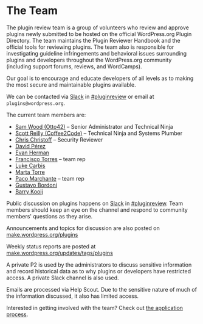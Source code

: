 # The Team

The plugin review team is a group of volunteers who review and approve plugins newly submitted to be hosted on the official WordPress.org Plugin Directory. The team maintains the Plugin Reviewer Handbook and the official tools for reviewing plugins. The team also is responsible for investigating guideline infringements and behavioral issues surrounding plugins and developers throughout the WordPress.org community (including support forums, reviews, and WordCamps).

Our goal is to encourage and educate developers of all levels as to making the most secure and maintainable plugins available.

We can be contacted via [Slack](https://make.wordpress.org/chat) in [#pluginreview](https://wordpress.slack.com/messages/pluginreview/) or email at `plugins@wordpress.org`.

The current team members are:

*   [Sam Wood (Otto42)](https://profiles.wordpress.org/otto42) – Senior Administrator and Technical Ninja
*   [Scott Reilly (Coffee2Code)](https://profiles.wordpress.org/Coffee2Code) – Technical Ninja and Systems Plumber
*   [Chris Christoff](https://profiles.wordpress.org/chriscct7) – Security Reviewer
*   [David Pérez](https://profiles.wordpress.org/davidperez/)
*   [Evan Herman](https://profiles.wordpress.org/eherman24/)
*   [Francisco Torres](https://profiles.wordpress.org/frantorres/) – team rep
*   [Luke Carbis](https://profiles.wordpress.org/lukecarbis/)
*   [Marta Torre](https://profiles.wordpress.org/martatorre/)
*   [Paco Marchante](https://profiles.wordpress.org/pacomarchante/) – team rep
*   [Gustavo Bordoni](https://profiles.wordpress.org/bordoni/)
*   [Barry Kooij](https://profiles.wordpress.org/barrykooij/)

Public discussion on plugins happens on [Slack](https://make.wordpress.org/chat) in [#pluginreview](https://wordpress.slack.com/archives/C1LBM36LC). Team members should keep an eye on the channel and respond to community members' questions as they arise.

Announcements and topics for discussion are also posted on [make.wordpress.org/plugins](https://make.wordpress.org/plugins)

Weekly status reports are posted at [make.wordpress.org/updates/tags/plugins](https://make.wordpress.org/updates/tags/plugins)

A private P2 is used by the administrators to discuss sensitive information and record historical data as to why plugins or developers have restricted access. A private Slack channel is also used.

Emails are processed via Help Scout. Due to the sensitive nature of much of the information discussed, it also has limited access.

Interested in getting involved with the team? Check out [the application process](https://make.wordpress.org/plugins/handbook/apply/).
